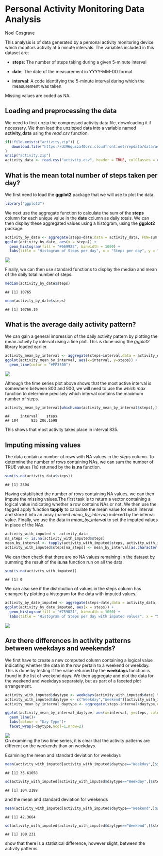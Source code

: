 # Personal Activity Monitoring Data Analysis
Noel Cosgrave  


This analysis is of data generated by a personal activity monitoring device which monitors activity at 5 minute intervals. The variables included in this dataset are:

* **steps**: The number of steps taking during a given 5-minute interval

* **date**: The date of the measurement in YYYY-MM-DD format

* **interval**: A code identifying the 5-minute interval during which the measurement was taken.

Missing values are coded as NA.

## Loading and preprocessing the data
We need to first unzip the compressed activity data file, downloading it if necessary. We then load the unzipped data into a variable named **activity_data** using the *read.csv* function.

```r
if(!file.exists("activity.zip")) {
   download.file("https://d396qusza40orc.cloudfront.net/repdata/data/activity.zip", "activity.zip")
}
unzip("activity.zip")
activity_data <- read.csv("activity.csv", header = TRUE, colClasses = c("integer","Date","integer"))
```

## What is the mean total number of steps taken per day?
We first need to load the **ggplot2** package that we will use to plot the data.


```r
library("ggplot2")
```

We next use the aggregate function to calculate the sum of the **steps** column for each unique value in the **date** column as daily totals. We can then display these aggregated values using a histogram, using the **ggplot2** package.


```r
activity_by_date <- aggregate(steps~date,data = activity_data, FUN=sum, na.rm=TRUE)
ggplot(activity_by_date, aes(x = steps)) +
  geom_histogram(fill = "#669922", binwidth = 1000) +
  labs(title = "Histogram of Steps per day", x = "Steps per day", y = "Frequency")
```

<img src="figure/pa1-unnamed-chunk-3-1.png" style="display: block; margin: auto;" />

Finally, we can then use standard functions to display the median and mean of the daily total number of steps.


```r
median(activity_by_date$steps)
```

```
## [1] 10765
```

```r
mean(activity_by_date$steps)
```

```
## [1] 10766.19
```

## What is the average daily activity pattern?
We can gain a general impression of the daily activity pattern by plotting the mean activity by interval using a line plot. This is done using the *ggplot2* library loaded earlier.


```r
activity_mean_by_interval <- aggregate(steps~interval,data = activity_data, FUN=mean, na.rm=TRUE)
ggplot(activity_mean_by_interval, aes(x=interval, y=steps)) +
  geom_line(color = "#FF3300")
```

<img src="figure/pa1-unnamed-chunk-5-1.png" style="display: block; margin: auto;" />

Although the time series plot above shows that the most active interval is somewhere between 800 and 900, we will need to use the *which.max* function to determine precisely which interval contains the maximum number of steps.


```r
activity_mean_by_interval[which.max(activity_mean_by_interval$steps),]
```

```
##     interval    steps
## 104      835 206.1698
```

This shows that most activity takes place in interval 835.

## Imputing missing values
The data contain a number of rows with NA values in the *steps* column. To determine the number of rows containing NAs, we can sum the number of TRUE values (1s) returned by the **is.na** function.

```r
sum(is.na(activity_data$steps))
```

```
## [1] 2304
```

Having established the number of rows containing NA values, we can then impute the missing values.The first task is to return a vector containing a logical value indicating whether a row contains NAs or not. We then use the tagged apply function **tapply** to calculate the mean value for each interval and store it into an array (named *mean_by_interval*) indexed by the interval value. Finally, we use the data in *mean_by_interval* to set the imputed values in place of the NAs.


```r
activity_with_imputed <- activity_data
na_steps <- is.na(activity_with_imputed$steps)
mean_by_interval <- tapply(activity_with_imputed$steps, activity_with_imputed$interval, mean, simplify=TRUE, na.rm=TRUE)
activity_with_imputed$steps[na_steps] <- mean_by_interval[as.character(activity_with_imputed$interval[na_steps])]
```

We can then check that there are no NA values remaining in the dataset by summing the result of the **is.na** function run on all the data.

```r
sum(is.na(activity_with_imputed))
```

```
## [1] 0
```
We can also see if the distribution of values in the steps column has changed by plotting a histogram for the data with imputed values.


```r
activity_by_date_imputed <- aggregate(steps~date,data = activity_data, FUN=sum, na.rm=TRUE)
ggplot(activity_by_date_imputed, aes(x = steps)) +
  geom_histogram(fill = "#759021", binwidth = 1000) +
  labs(title = "Histogram of Steps per day with imputed values", x = "Steps per day", y = "Frequency")
```

<img src="figure/pa-1unnamed-chunk-10-1.png" style="display: block; margin: auto;" />

## Are there differences in activity patterns between weekdays and weekends?
We first have to create a new computed column containing a logical value indicating whether the data in the row pertain to a weekend or weekday. This is done by testing if the value returned by the **weekdays** function is found in the list of weekend days. We then aggregate and plot the data for the weekend and weekdays separately, but as part of a faceted plot arrangement.

```r
activity_with_imputed$daytype <- weekdays(activity_with_imputed$date) %in% c("Saturday","Sunday")
activity_with_imputed$daytype <- c("Weekday","Weekend")[activity_with_imputed$daytype+1]
activity_mean_by_interval_daytype <- aggregate(steps~interval+daytype,data = activity_with_imputed, FUN=mean, na.rm=TRUE)

ggplot(activity_mean_by_interval_daytype, aes(x=interval, y=steps, color=daytype)) +
  geom_line()+
  labs(colour = "Day Type")+
  facet_wrap(~daytype,ncol=1,nrow=2)
```

<img src="figure/pa-1unnamed-chunk-11-1.png" style="display: block; margin: auto;" />
On examining the two time series, it is clear that the activity patterns are different on the weekends than on weekdays. 

Examining the mean and standard deviation for weekdays

```r
mean(activity_with_imputed[activity_with_imputed$daytype=="Weekday",]$steps)
```

```
## [1] 35.61058
```

```r
sd(activity_with_imputed[activity_with_imputed$daytype=="Weekday",]$steps)
```

```
## [1] 104.2188
```
and the mean and standard deviation for weekends 

```r
mean(activity_with_imputed[activity_with_imputed$daytype=="Weekend",]$steps)
```

```
## [1] 42.3664
```

```r
sd(activity_with_imputed[activity_with_imputed$daytype=="Weekend",]$step)
```

```
## [1] 108.231
```
show that there is a statistical difference, however slight, between the activity patterns.
